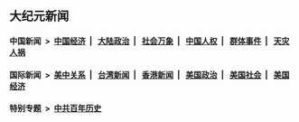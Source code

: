## 大纪元新闻

#### 中国新闻 &nbsp;>&nbsp; [中国经济](indexes/ncid283/README.md?08150445) &nbsp;| &nbsp; [大陆政治](indexes/ncid277/README.md?08150445) &nbsp;| &nbsp; [社会万象](indexes/ncid282/README.md?08150445) &nbsp;| &nbsp; [中国人权](indexes/ncid278/README.md?08150445) &nbsp;| &nbsp; [群体事件](indexes/ncid279/README.md?08150445) &nbsp;| &nbsp; [天灾人祸](indexes/ncid280/README.md?08150445)

#### 国际新闻 &nbsp;>&nbsp; [美中关系](indexes/nf1412576/README.md?08150445) &nbsp;| &nbsp; [台湾新闻](indexes/ncid1349361/README.md?08150445) &nbsp;| &nbsp; [香港新闻](indexes/ncid1349362/README.md?08150445) &nbsp;| &nbsp; [美国政治](indexes/ncid1078159/README.md?08150445) &nbsp;| &nbsp; [美国社会](indexes/ncid1078160/README.md?08150445) &nbsp;| &nbsp; [美国经济](indexes/ncid1078158/README.md?08150445)

#### 特别专题 &nbsp;>&nbsp; [中共百年历史](https://github.com/easy2view/epoch-special/blob/master/README.md?08150445)  

